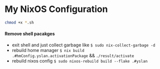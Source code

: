 # My NixOS Configuration


```sh
chmod +x *.sh
```

#### Remove shell pacakges
- exit shell and just collect garbage like `$ sudo nix-collect-garbage -d`
- rebuild home manager `$ nix build .#hmConfig.yslan.activationPackage` && `./result/activate`
- rebuild nixos config `$ sudo nixos-rebuild build --flake .#yslan`
